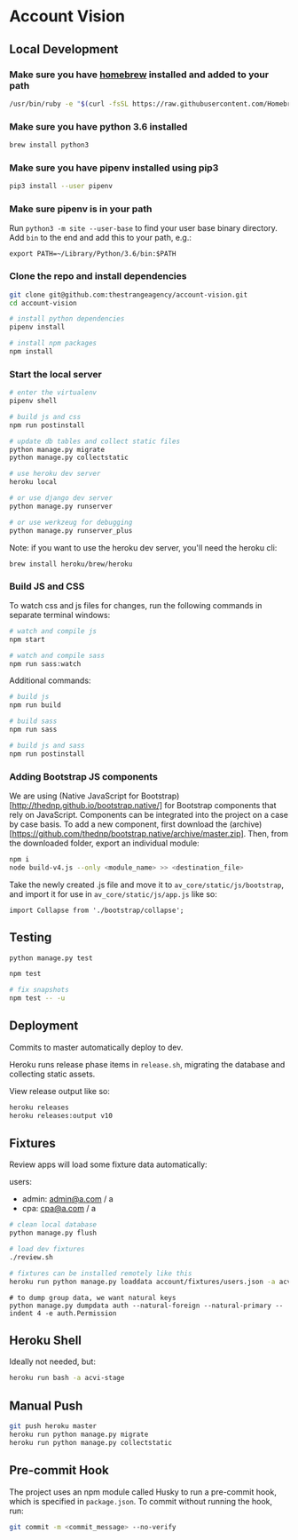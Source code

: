# Account Vision


## Local Development

### Make sure you have [homebrew](https://brew.sh/) installed and added to your path
```sh
/usr/bin/ruby -e "$(curl -fsSL https://raw.githubusercontent.com/Homebrew/install/master/install)"
```

### Make sure you have python 3.6 installed
```sh
brew install python3
```

### Make sure you have pipenv installed using pip3
```sh
pip3 install --user pipenv
```

### Make sure pipenv is in your path
Run `python3 -m site --user-base` to find your user base binary directory. Add `bin` to the end and add this to your path, e.g.:
```
export PATH=~/Library/Python/3.6/bin:$PATH
```

### Clone the repo and install dependencies

```sh
git clone git@github.com:thestrangeagency/account-vision.git
cd account-vision

# install python dependencies
pipenv install

# install npm packages
npm install
```

### Start the local server

```sh
# enter the virtualenv
pipenv shell

# build js and css
npm run postinstall

# update db tables and collect static files
python manage.py migrate
python manage.py collectstatic

# use heroku dev server
heroku local

# or use django dev server
python manage.py runserver

# or use werkzeug for debugging
python manage.py runserver_plus
```

Note: if you want to use the heroku dev server, you'll need the heroku cli:
```
brew install heroku/brew/heroku
```

### Build JS and CSS

To watch css and js files for changes, run the following commands in separate terminal windows:

```sh
# watch and compile js
npm start
```

```sh
# watch and compile sass
npm run sass:watch
```

Additional commands:

```sh
# build js
npm run build

# build sass
npm run sass

# build js and sass
npm run postinstall
```

### Adding Bootstrap JS components

We are using (Native JavaScript for Bootstrap)[http://thednp.github.io/bootstrap.native/] for Bootstrap components that rely on JavaScript. Components can be integrated into the project on a case by case basis. To add a new component, first download the (archive)[https://github.com/thednp/bootstrap.native/archive/master.zip]. Then, from the downloaded folder, export an individual module:

```sh
npm i
node build-v4.js --only <module_name> >> <destination_file>
```

Take the newly created .js file and move it to `av_core/static/js/bootstrap`, and import it for use in `av_core/static/js/app.js` like so:

```
import Collapse from './bootstrap/collapse';
```

## Testing

```sh
python manage.py test

npm test

# fix snapshots
npm test -- -u
```

## Deployment

Commits to master automatically deploy to dev.

Heroku runs release phase items in `release.sh`, migrating the database and collecting static assets.

View release output like so:

```sh
heroku releases
heroku releases:output v10
```

## Fixtures

Review apps will load some fixture data automatically:

users:
* admin: admin@a.com / a
* cpa: cpa@a.com / a


```sh
# clean local database
python manage.py flush

# load dev fixtures 
./review.sh

# fixtures can be installed remotely like this
heroku run python manage.py loaddata account/fixtures/users.json -a acvi-stage-pr-13

```

```
# to dump group data, we want natural keys
python manage.py dumpdata auth --natural-foreign --natural-primary --indent 4 -e auth.Permission
```

## Heroku Shell

Ideally not needed, but:

```sh
heroku run bash -a acvi-stage
```

## Manual Push

```sh
git push heroku master
heroku run python manage.py migrate
heroku run python manage.py collectstatic
```

## Pre-commit Hook

The project uses an npm module called Husky to run a pre-commit hook, which is specified in `package.json`. To commit without running the hook, run:

```sh
git commit -m <commit_message> --no-verify
```
